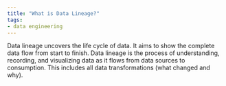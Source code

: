 ```yaml
---
title: "What is Data Lineage?"
tags:
- data engineering
---
```

Data lineage uncovers the life cycle of data. It aims to show the complete data flow from start to finish. Data lineage is the process of understanding, recording, and visualizing data as it flows from data sources to consumption. This includes all data transformations (what changed and why).